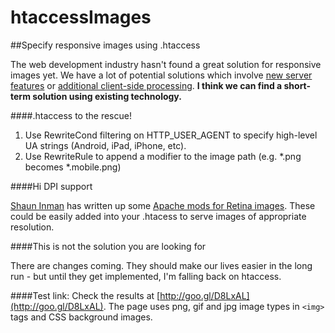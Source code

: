 htaccessImages
==============

##Specify responsive images using .htaccess

The web development industry hasn't found a great solution for responsive images yet. We have a lot of potential solutions which involve [new server features](http://github.com/igrigorik/http-client-hints/) or [additional client-side processing](http://www.w3.org/TR/css4-images/#image-set-notation). **I think we can find a short-term solution using existing technology.**

####.htaccess to the rescue!

1. Use RewriteCond filtering on HTTP_USER_AGENT to specify high-level UA strings (Android, iPad, iPhone, etc).
2. Use RewriteRule to append a modifier to the image path (e.g. *.png becomes *.mobile.png)

####Hi DPI support

[Shaun Inman](http://github.com/shauninman/) has written up some [Apache mods for Retina images](http://shauninman.com/tmp/retina/). These could be easily added into your .htacess to serve images of appropriate resolution.


####This is not the solution you are looking for

There are changes coming. They should make our lives easier in the long run - but until they get implemented, I'm falling back on htaccess.

####Test link:
Check the results at [http://goo.gl/D8LxAL](http://goo.gl/D8LxAL). The page uses png, gif and jpg image types in `<img>` tags and CSS background images.